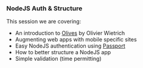 ### NodeJS Auth & Structure

This session we are covering:

* An introduction to [Olives](http://flams.github.io/olives/) by Olivier Wietrich
* Augmenting web apps with mobile specific sites
* Easy NodeJS authentication using [Passport](http://passportjs.org)
* How to better structure a NodeJS app
* Simple validation (time permitting)